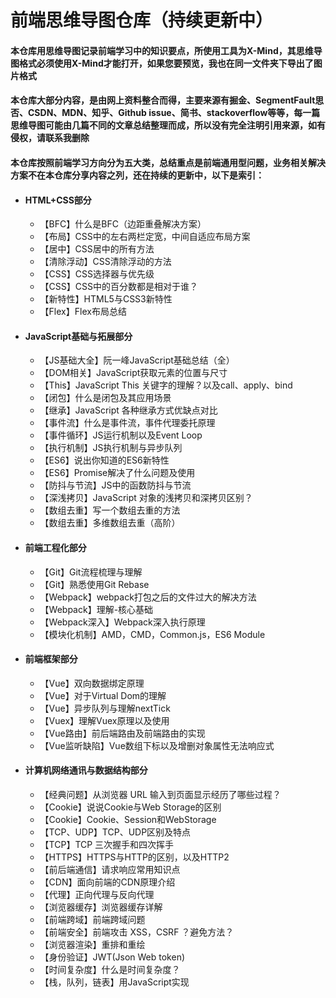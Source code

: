 # 前端思维导图仓库（持续更新中）

#### 本仓库用思维导图记录前端学习中的知识要点，所使用工具为X-Mind，其思维导图格式必须使用X-Mind才能打开，如果您要预览，我也在同一文件夹下导出了图片格式
#### 本仓库大部分内容，是由网上资料整合而得，主要来源有掘金、SegmentFault思否、CSDN、MDN、知乎、Github issue、简书、stackoverflow等等，每一篇思维导图可能由几篇不同的文章总结整理而成，所以没有完全注明引用来源，如有侵权，请联系我删除

#### 本仓库按照前端学习方向分为五大类，总结重点是前端通用型问题，业务相关解决方案不在本仓库分享内容之列，还在持续的更新中，以下是索引：
  - #### HTML+CSS部分
    - 【BFC】什么是BFC（边距重叠解决方案）
    - 【布局】CSS中的左右两栏定宽，中间自适应布局方案
    - 【居中】CSS居中的所有方法
    - 【清除浮动】CSS清除浮动的方法
    - 【CSS】CSS选择器与优先级
    - 【CSS】CSS中的百分数都是相对于谁？
    - 【新特性】HTML5与CSS3新特性
    - 【Flex】Flex布局总结
    
  - #### JavaScript基础与拓展部分
    - 【JS基础大全】阮一峰JavaScript基础总结（全）
    - 【DOM相关】JavaScript获取元素的位置与尺寸
    - 【This】JavaScript This 关键字的理解？以及call、apply、bind
    - 【闭包】什么是闭包及其应用场景
    - 【继承】JavaScript 各种继承方式优缺点对比
    - 【事件流】什么是事件流，事件代理委托原理
    - 【事件循环】JS运行机制以及Event Loop
    - 【执行机制】JS执行机制与异步队列
    - 【ES6】说出你知道的ES6新特性
    - 【ES6】Promise解决了什么问题及使用
    - 【防抖与节流】JS中的函数防抖与节流
    - 【深浅拷贝】JavaScript 对象的浅拷贝和深拷贝区别？
    - 【数组去重】写一个数组去重的方法
    - 【数组去重】多维数组去重（高阶）

  - #### 前端工程化部分
    - 【Git】Git流程梳理与理解
    - 【Git】熟悉使用Git Rebase
    - 【Webpack】webpack打包之后的文件过大的解决方法
    - 【Webpack】理解-核心基础
    - 【Webpack深入】Webpack深入执行原理
    - 【模块化机制】AMD，CMD，Common.js，ES6 Module

  - #### 前端框架部分
    - 【Vue】双向数据绑定原理
    - 【Vue】对于Virtual Dom的理解
    - 【Vue】异步队列与理解nextTick
    - 【Vuex】理解Vuex原理以及使用
    - 【Vue路由】前后端路由及前端路由的实现
    - 【Vue监听缺陷】Vue数组下标以及增删对象属性无法响应式
    
  - #### 计算机网络通讯与数据结构部分
    - 【经典问题】从浏览器 URL 输入到页面显示经历了哪些过程？
    - 【Cookie】说说Cookie与Web Storage的区别
    - 【Cookie】Cookie、Session和WebStorage
    - 【TCP、UDP】TCP、UDP区别及特点
    - 【TCP】TCP 三次握手和四次挥手
    - 【HTTPS】HTTPS与HTTP的区别，以及HTTP2
    - 【前后端通信】请求响应常用知识点
    - 【CDN】面向前端的CDN原理介绍
    - 【代理】正向代理与反向代理
    - 【浏览器缓存】浏览器缓存详解
    - 【前端跨域】前端跨域问题
    - 【前端安全】前端攻击 XSS，CSRF ？避免方法？
    - 【浏览器渲染】重排和重绘
    - 【身份验证】JWT(Json Web token)
    - 【时间复杂度】什么是时间复杂度？
    - 【栈，队列，链表】用JavaScript实现